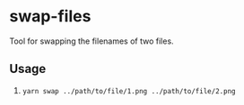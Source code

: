 # swap-files

Tool for swapping the filenames of two files.

## Usage

1. `yarn swap ../path/to/file/1.png ../path/to/file/2.png`
